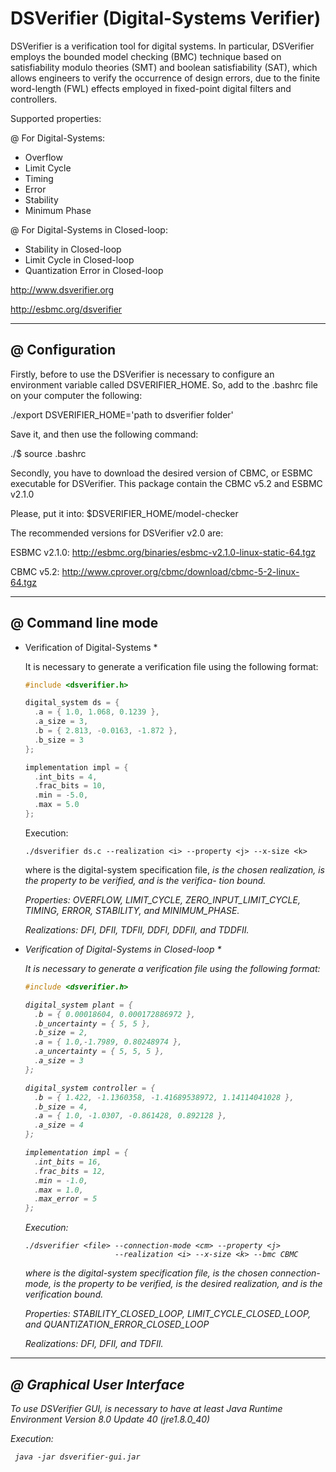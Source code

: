 # DSVerifier (Digital-Systems Verifier)

DSVerifier is a verification tool for digital systems.
In particular, DSVerifier employs the bounded model checking (BMC) technique
based on satisfiability modulo theories (SMT) and boolean satisfiability (SAT),
which allows engineers to verify the occurrence of design errors,
due to the finite word-length (FWL) effects employed in fixed-point digital filters
and controllers.

Supported properties:

@ For Digital-Systems:
  * Overflow
  * Limit Cycle
  * Timing
  * Error
  * Stability
  * Minimum Phase

@ For Digital-Systems in Closed-loop:
  * Stability in Closed-loop
  * Limit Cycle in Closed-loop
  * Quantization Error in Closed-loop

http://www.dsverifier.org

http://esbmc.org/dsverifier

----------------
@ Configuration
----------------

Firstly, before to use the DSVerifier is necessary to
configure an environment variable called DSVERIFIER_HOME. So, add to the .bashrc file on your computer the following:

./export DSVERIFIER_HOME='path to dsverifier folder'

Save it, and then use the following command:

./$ source .bashrc

Secondly, you have to download the desired version of CBMC, or ESBMC
executable for DSVerifier. This package contain the CBMC v5.2 and ESBMC v2.1.0

Please, put it into: $DSVERIFIER_HOME/model-checker

The recommended versions for DSVerifier v2.0 are:

ESBMC v2.1.0: http://esbmc.org/binaries/esbmc-v2.1.0-linux-static-64.tgz

CBMC v5.2: http://www.cprover.org/cbmc/download/cbmc-5-2-linux-64.tgz

--------------------
@ Command line mode
--------------------

* Verification of Digital-Systems *

  It is necessary to generate a verification file using the following format:

  ```c
  #include <dsverifier.h>

  digital_system ds = {
    .a = { 1.0, 1.068, 0.1239 },
    .a_size = 3,
    .b = { 2.813, -0.0163, -1.872 },
    .b_size = 3
  };

  implementation impl = {
    .int_bits = 4,
    .frac_bits = 10,
    .min = -5.0,
    .max = 5.0
  };
  ```

  Execution:

      ./dsverifier ds.c --realization <i> --property <j> --x-size <k>

  where <file> is the digital-system specification file, <i> is the chosen
  realization, <j> is the property to be verified, and <k> is the verifica-
  tion bound.

  Properties: OVERFLOW, LIMIT_CYCLE, ZERO_INPUT_LIMIT_CYCLE, TIMING, ERROR,
              STABILITY, and MINIMUM_PHASE.

  Realizations: DFI, DFII, TDFII, DDFI, DDFII, and TDDFII.


* Verification of Digital-Systems in Closed-loop *

  It is necessary to generate a verification file using the following format:

  ```c
  #include <dsverifier.h>

  digital_system plant = {
    .b = { 0.00018604, 0.000172886972 },
    .b_uncertainty = { 5, 5 },
    .b_size = 2,
    .a = { 1.0,-1.7989, 0.80248974 },
    .a_uncertainty = { 5, 5, 5 },
    .a_size = 3
  };

  digital_system controller = {
    .b = { 1.422, -1.1360358, -1.41689538972, 1.14114041028 },
    .b_size = 4,
    .a = { 1.0, -1.0307, -0.861428, 0.892128 },
    .a_size = 4
  };

  implementation impl = {
    .int_bits = 16,
    .frac_bits = 12,
    .min = -1.0,
    .max = 1.0,
    .max_error = 5
  };
  ```

  Execution:

      ./dsverifier <file> --connection-mode <cm> --property <j>
                          --realization <i> --x-size <k> --bmc CBMC

  where <file> is the digital-system specification file, <cm> is the chosen
  connection-mode, <j> is the property to be verified, <i> is the desired
  realization, and <k> is the verification bound.

  Properties: STABILITY_CLOSED_LOOP, LIMIT_CYCLE_CLOSED_LOOP,
              and QUANTIZATION_ERROR_CLOSED_LOOP
              
  Realizations: DFI, DFII, and TDFII.

--------------------------
@ Graphical User Interface
--------------------------

To use DSVerifier GUI, is necessary to have at least Java Runtime Environment
Version 8.0 Update 40 (jre1.8.0_40)

Execution:

     java -jar dsverifier-gui.jar
